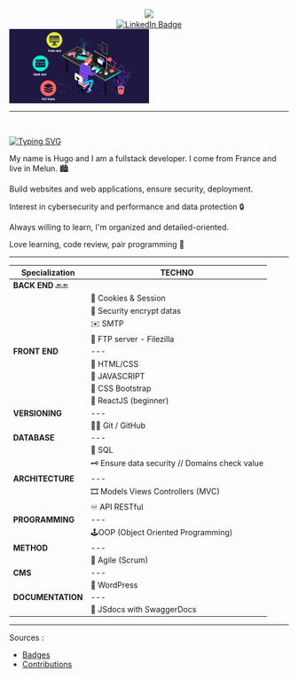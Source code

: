 <div align="center"><img src='./yumicode.gif'></div>

<div id="badges" align="center">
  <a href="https://www.linkedin.com/in/helene-nguyen-yumicode/">
    <img src="https://img.shields.io/badge/LinkedIn-blue?style=for-the-badge&logo=linkedin&logoColor=white" alt="LinkedIn Badge"/>
  </a>
</div>

<img style="width: 50%;" align="center" src="gif_git.gif"/>

<br>
<hr>
<br>

[![Typing SVG](https://readme-typing-svg.herokuapp.com/?lines=Hello+everyone+!;I'm+Hugo.;I'm+a+fullstack+developper;Let's+work+together+!&color=fff&size=35&width=555&font=source+code+pro)](https://git.io/typing-svg)


My name is Hugo and I am a fullstack developer. I come from France and live in Melun. 🏙️

Build websites and web applications, ensure security, deployment.

Interest in cybersecurity and performance and data protection 🔒

Always willing to learn, I'm organized and detailed-oriented.

Love learning, code review, pair programming 👥




___

<div align="center">

|Specialization|TECHNO|
|--|--|
|**BACK END** 🔙🔚|
||🍪 Cookies & Session
||🔐 Security encrypt datas 
||✉️ SMTP 
||🎢 FTP server - Filezilla
|**FRONT END**|---|
||🎨 HTML/CSS
||🎇 JAVASCRIPT
||🎀 CSS Bootstrap 
||🎏 ReactJS (beginner)
|**VERSIONING**|---|
||🐱‍👤 Git / GitHub 
|**DATABASE**|---|
||💼 SQL
||🗝 Ensure data security // Domains check value
|**ARCHITECTURE**|---|
||🎞 Models Views Controllers (MVC)
||♾ API RESTful
|**PROGRAMMING**|---|
||🕹OOP (Object Oriented Programming)
|**METHOD**|---|
||💢 Agile (Scrum)
|**CMS**|---|
||🎫 WordPress
|**DOCUMENTATION**|---|
||🎊 JSdocs with SwaggerDocs

</div>

<hr>

Sources :

* [Badges](https://shields.io/category/build)
* [Contributions](https://github.com/DenverCoder1/github-readme-streak-stats)






